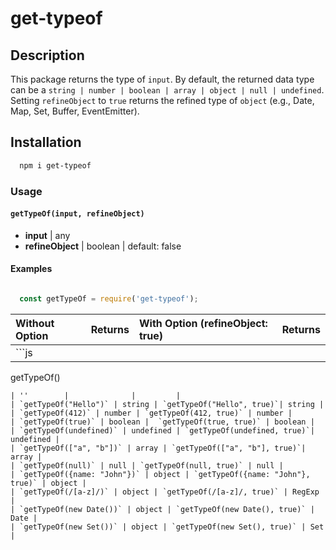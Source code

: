 # get-typeof

## Description

This package returns the type of `input`. By default, the returned data type can be a `string | number | boolean | array | object | null | undefined`. Setting `refineObject` to `true` returns the refined type of `object` (e.g., Date, Map, Set, Buffer, EventEmitter).

## Installation
```sh
  npm i get-typeof
```

### Usage

#### `getTypeOf(input, refineObject)`

  - **input** | any
  - **refineObject** | boolean | default: false

#### Examples

```js

  const getTypeOf = require('get-typeof');

```

| Without Option | Returns |  With Option (refineObject: true) | Returns |
| :--------------|:--------|:-------------|:--------|
| ```js 
getTypeOf()
```
| ''        |              |         |
| `getTypeOf("Hello")` | string | `getTypeOf("Hello", true)`| string |
| `getTypeOf(412)` | number | `getTypeOf(412, true)` | number |
| `getTypeOf(true)` | boolean |  `getTypeOf(true, true)` | boolean |
| `getTypeOf(undefined)` | undefined | `getTypeOf(undefined, true)`| undefined |
| `getTypeOf(["a", "b"])` | array | `getTypeOf(["a", "b"], true)`| array |
| `getTypeOf(null)` | null | `getTypeOf(null, true)` | null |
| `getTypeOf({name: "John"})` | object | `getTypeOf({name: "John"}, true)` | object |
| `getTypeOf(/[a-z]/)` | object | `getTypeOf(/[a-z]/, true)` | RegExp |
| `getTypeOf(new Date())` | object | `getTypeOf(new Date(), true)` | Date |
| `getTypeOf(new Set())` | object | `getTypeOf(new Set(), true)` | Set |



